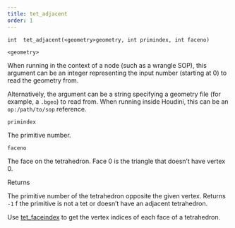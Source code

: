 ```yaml
---
title: tet_adjacent
order: 1
---
```

`int  tet_adjacent(<geometry>geometry, int primindex, int faceno)`

`<geometry>`

When running in the context of a node (such as a wrangle SOP), this argument can be an integer representing the input number (starting at 0) to read the geometry from.

Alternatively, the argument can be a string specifying a geometry file (for example, a `.bgeo`) to read from. When running inside Houdini, this can be an `op:/path/to/sop` reference.

`primindex`

The primitive number.

`faceno`

The face on the tetrahedron. Face 0 is the triangle that doesn’t
have vertex 0.

Returns

The primitive number of the tetrahedron opposite the given vertex.
Returns `-1` f the primitive is not a tet or doesn’t have an adjacent tetrahedron.

Use [tet_faceindex](/en/houdini-vex/tetrahedrons/tet_faceindex "Returns vertex indices of each face of a tetrahedron.") to get the vertex indices of each face of a tetrahedron.
